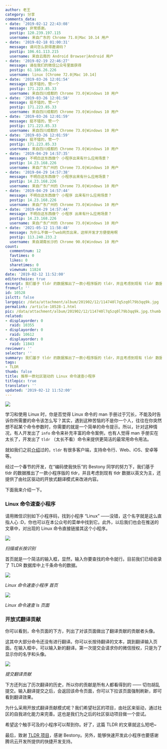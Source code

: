 ```yaml
---
author: 老王
category: 分享
comments_data:
- date: '2019-02-12 22:43:08'
  message: 非常感谢。
  postip: 120.239.197.115
  username: 来自广东的 Chrome 71.0|Mac 10.14 用户
- date: '2019-02-18 01:00:31'
  message: 请问怎么获得邀请码？
  postip: 106.61.113.215
  username: 来自云南的 Android Browser|Android 用户
- date: '2019-02-19 22:46:27'
  message: 请在我们的微信公众号里面获得
  postip: 61.186.26.226
  username: linux [Chrome 72.0|Mac 10.14]
- date: '2019-03-26 12:01:54'
  message: 挺不错的，赞一个
  postip: 171.223.85.33
  username: 来自四川成都的 Chrome 73.0|Windows 10 用户
- date: '2019-03-26 12:01:58'
  message: 挺不错的，赞一个
  postip: 171.223.85.33
  username: 来自四川成都的 Chrome 73.0|Windows 10 用户
- date: '2019-03-26 12:01:59'
  message: 挺不错的，赞一个
  postip: 171.223.85.33
  username: 来自四川成都的 Chrome 73.0|Windows 10 用户
- date: '2019-03-26 12:01:59'
  message: 挺不错的，赞一个
  postip: 171.223.85.33
  username: 来自四川成都的 Chrome 73.0|Windows 10 用户
- date: '2019-04-29 14:57:35'
  message: 不明白这东西做个 小程序出来有什么应用场景？
  postip: 14.23.168.226
  username: 来自广东广州的 Chrome 73.0|Windows 10 用户
- date: '2019-04-29 14:57:38'
  message: 不明白这东西做个 小程序出来有什么应用场景？
  postip: 14.23.168.226
  username: 来自广东广州的 Chrome 73.0|Windows 10 用户
- date: '2019-04-29 14:57:44'
  message: 不明白这东西做个 小程序 出来有什么应用场景？
  postip: 14.23.168.226
  username: 来自广东广州的 Chrome 73.0|Windows 10 用户
- date: '2019-04-29 14:57:44'
  message: 不明白这东西做个 小程序 出来有什么应用场景？
  postip: 14.23.168.226
  username: 来自广东广州的 Chrome 73.0|Windows 10 用户
- date: '2021-05-12 11:58:48'
  message: 为什么不做一个web网页出来，这样开发才方便使用啊
  postip: 113.240.233.2
  username: 来自湖南长沙的 Chrome 90.0|Windows 10 用户
count:
  commentnum: 12
  favtimes: 0
  likes: 0
  sharetimes: 0
  viewnum: 11824
date: '2019-02-12 11:52:00'
editorchoice: true
excerpt: 我们基于 tldr 的数据推出了一款小程序版的 tldr，并且考虑到现有 tldr 数据以英文为主，还提供了由社区驱动的开放式翻译模式来改进内容。
fromurl: ''
id: 10528
islctt: false
largepic: /data/attachment/album/201902/12/114740l7q5zq0l79b3qq9k.jpg
permalink: /article-10528-1.html
pic: /data/attachment/album/201902/12/114740l7q5zq0l79b3qq9k.jpg.thumb.jpg
related:
- displayorder: 0
  raid: 10355
- displayorder: 0
  raid: 10612
- displayorder: 0
  raid: 11843
reviewer: ''
selector: ''
summary: 我们基于 tldr 的数据推出了一款小程序版的 tldr，并且考虑到现有 tldr 数据以英文为主，还提供了由社区驱动的开放式翻译模式来改进内容。
tags:
- TLDR
thumb: false
title: 推荐一款社区驱动的 Linux 命令速查小程序
titlepic: true
translator: ''
updated: '2019-02-12 11:52:00'
---
```


![](/data/attachment/album/201902/12/114740l7q5zq0l79b3qq9k.jpg)


学习和使用 Linux 时，你是否觉得 Linux 命令的 man 手册过于冗长，不能及时告诉你所需要的命令该怎么写？其实，遇到这种苦恼的不是你一个人，往往在你突然想不起某个命令参数时，你需要的就是一个简单的命令提示。所以，针对这种情况，有人开发出了 `info` 命令来补充丰富的命令案例，也有人觉得 man 手册实在太长了，开发出了 `tldr` （太长不看）命令来提供更简洁的最常用命令用法。


就如我们之前[介绍](/article-10355-1.html)过的，`tldr` 有很多客户端，支持命令行、Web、iOS、安卓等等。


经过一个春节的开发，在“编码使我快乐”的 Bestony 同学的努力下，我们基于 tldr 的数据推出了一款小程序版的 tldr，并且考虑到现有 tldr 数据以英文为主，还提供了由社区驱动的开放式翻译模式来改进内容。


下面我来介绍一下。


### Linux 命令速查小程序


请用微信识别如下小程序码，找到小程序 “Linux” ——没错，这个名字就是这么直指人心 :D，你也可以在本公众号的菜单中找到它。此外，以后我们也会在推送的文章中，对出现的 Linux 命令直接链接其这个小程序。


![](/data/attachment/album/201902/12/114758bm05oquu813rmwrq.jpg)


*扫描或长按识别*


首页就是一个简洁的输入框，显然，输入你要查找的命令就行。目前我们已经收录了 TLDR 数据库中上千条命令的数据。


![](/data/attachment/album/201902/12/114904kky626sskk172zkl.jpeg)


*Linux 命令速查小程序 首页*


![](/data/attachment/album/201902/12/114947f90mhz59t999nn8u.jpeg)


*Linux 命令速查 ls 页面*


### 开放式翻译贡献


你可以看到，命令页面的下方，列出了对该页面做出了翻译贡献的贡献者头像。


这其中大部分命令还没有进行翻译。你可以长按待翻译的文本，跳到翻译输入页面。在输入框中，可以输入新的翻译。第一次提交会请求你的微信授权，只是为了显示你的名字和头像。


![](/data/attachment/album/201902/12/115037x24xusz5rt5wd4vt.jpeg)


*提交翻译贡献*


下方还列出了历次翻译的历史，所以你的贡献是所有人都看得到的 —— 切勿胡乱提交。输入翻译提交之后，会返回该命令页面，你可以下拉该页面强制刷新，即可看到翻译效果。


为什么采用开放式翻译贡献模式呢？我们希望社区的项目，由社区来驱动，通过社区的自我进化能力来完善。这也是我们为之后的社区驱动项目做一个尝试。


希望这个触手可及的小程序可以帮到你。好了，这篇 TLDR 的文章就这么短吧~


最后，致谢 [TLDR 项目](https://tldr.sh/)，感谢 Bestony。另外，能够快速开发此小程序也要感谢腾讯云开发所提供的快捷开发支持。